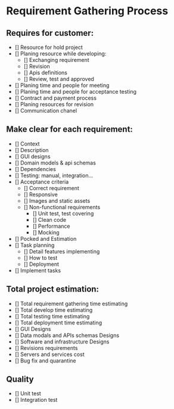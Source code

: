 # Requirement Gathering Process

## Requires for customer:
- [] Resource for hold project
- [] Planing resource while developing:
  - [] Exchanging requirement
  - [] Revision
  - [] Apis definitions
  - [] Review, test and approved
- [] Planing time and people for meeting
- [] Planing time and people for acceptance testing
- [] Contract and payment process
- [] Planing resources for revision
- [] Communication chanel

## Make clear for each requirement:
- [] Context
- [] Description
- [] GUI designs
- [] Domain models & api schemas
- [] Dependencies
- [] Testing: manual, integration...
- [] Acceptance criteria
  - [] Correct requirement
  - [] Responsive
  - [] Images and static assets
  - [] Non-functional requirements
    - [] Unit test, test covering
    - [] Clean code
    - [] Performance
    - [] Mocking
- [] Pocked and Estimation
- [] Task planning
  - [] Detail features implementing
  - [] How to test
  - [] Deployment
- [] Implement tasks

## Total project estimation:
- [] Total requirement gathering time estimating
- [] Total develop time estimating
- [] Total testing time estimating
- [] Total deployment time estimating
- [] GUI Designs
- [] Data modals and APIs schemas Designs
- [] Software and infrastructure Designs
- [] Revisions requirements
- [] Servers and services cost
- [] Bug fix and quarantine

## Quality
- [] Unit test
- [] Integration test
